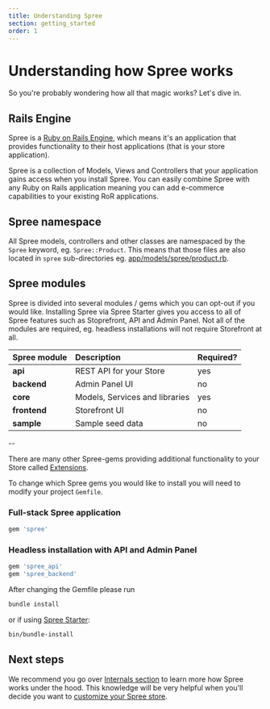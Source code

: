 ```yaml
---
title: Understanding Spree
section: getting_started
order: 1
---
```


# Understanding how Spree works

So you're probably wondering how all that magic works? Let's dive in.

## Rails Engine

Spree is a [Ruby on Rails Engine](https://guides.rubyonrails.org/engines.html), which means it's an application that provides functionality to their host applications \(that is your store application\).

Spree is a collection of Models, Views and Controllers that your application gains access when you install Spree. You can easily combine Spree with any Ruby on Rails application meaning you can add e-commerce capabilities to your existing RoR applications.

## Spree namespace

All Spree models, controllers and other classes are namespaced by the `Spree` keyword, eg. `Spree::Product`. This means that those files are also located in `spree` sub-directories eg. [app/models/spree/product.rb](https://github.com/spree/spree/blob/master/core/app/models/spree/product.rb).

## Spree modules

Spree is divided into several modules / gems which you can opt-out if you would like. Installing Spree via Spree Starter gives you access to all of Spree features such as Stoprefront, API and Admin Panel. Not all of the modules are required, eg. headless installations will not require Storefront at all.

| Spree module | Description | Required? |
| :--- | :--- | :--- |
| **api** | REST API for your Store | yes |
| **backend** | Admin Panel UI | no |
| **core** | Models, Services and libraries | yes |
| **frontend** | Storefront UI | no |
| **sample** | Sample seed data | no |

--

There are many other Spree-gems providing additional functionality to your Store called [Extensions](/extensions).

To change which Spree gems you would like to install you will need to modify your project `Gemfile`.

### Full-stack Spree application

```ruby
gem 'spree'
```

### Headless installation with API and Admin Panel

```ruby
gem 'spree_api'
gem 'spree_backend'
```

After changing the Gemfile please run

```bash
bundle install
```

or if using [Spree Starter](https://github.com/spree/spree_starter):

```bash
bin/bundle-install
```

## Next steps

We recommend you go over [Internals section](../internals/stores.md) to learn more how Spree works under the hood. This knowledge will be very helpful when you'll decide you want to [customize your Spree store](/developer/customization/).

